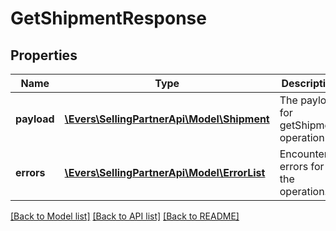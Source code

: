 # GetShipmentResponse

## Properties
Name | Type | Description | Notes
------------ | ------------- | ------------- | -------------
**payload** | [**\Evers\SellingPartnerApi\Model\Shipment**](Shipment.md) | The payload for getShipment operation | [optional] 
**errors** | [**\Evers\SellingPartnerApi\Model\ErrorList**](ErrorList.md) | Encountered errors for the operation. | [optional] 

[[Back to Model list]](../README.md#documentation-for-models) [[Back to API list]](../README.md#documentation-for-api-endpoints) [[Back to README]](../README.md)


